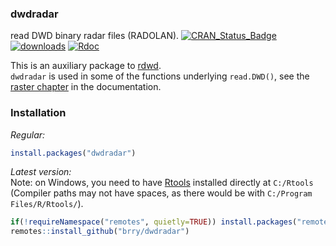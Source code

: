 ### dwdradar
read DWD binary radar files (RADOLAN).
[![CRAN_Status_Badge](http://www.r-pkg.org/badges/version-last-release/dwdradar)](https://cran.r-project.org/package=dwdradar) 
[![downloads](http://cranlogs.r-pkg.org/badges/dwdradar)](https://www.r-pkg.org/services)
[![Rdoc](http://www.rdocumentation.org/badges/version/dwdradar)](https://www.rdocumentation.org/packages/dwdradar)

This is an auxiliary package to [rdwd](https://github.com/brry/rdwd#rdwd).  
`dwdradar` is used in some of the functions underlying `read.DWD()`, see the [raster chapter](https://bookdown.org/brry/rdwd/raster-data.html) in the documentation.

### Installation

*Regular:*
```R
install.packages("dwdradar")
```

*Latest version:*  
Note: on Windows, you need to have [Rtools](https://cran.r-project.org/bin/windows/Rtools/)
installed directly at `C:/Rtools`  
(Compiler paths may not have spaces, as there would be with `C:/Program Files/R/Rtools/`).
```R
if(!requireNamespace("remotes", quietly=TRUE)) install.packages("remotes")
remotes::install_github("brry/dwdradar")
```
